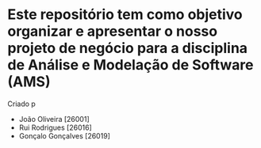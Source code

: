 # Este repositório tem como objetivo organizar e apresentar o nosso projeto de negócio para a disciplina de Análise e Modelação de Software (AMS)
Criado p
* João Oliveira [26001]
* Rui Rodrigues [26016]
* Gonçalo Gonçalves [26019]

